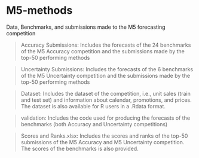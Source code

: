 # M5-methods
Data, Benchmarks, and submissions made to the M5 forecasting competition

>Accuracy Submissions: Includes the forecasts of the 24 benchmarks of the M5 Accuracy competition and the submissions made by the top-50 performing methods

>Uncertainty Submissions: Includes the forecasts of the 6 benchmarks of the M5 Uncertainty competition and the submissions made by the top-50 performing methods

>Dataset: Includes the dataset of the competition, i.e., unit sales (train and test set) and information about calendar, promotions, and prices. The dataset is also available for R users in a .Rdata format.

>validation: Includes the code used for producing the forecasts of the benchmarks (both Accuracy and Uncertainty competitions)

>Scores and Ranks.xlsx: Includes the scores and ranks of the top-50 submissions of the M5 Accuracy and M5 Uncertainty competition. The scores of the benchmarks is also provided.


